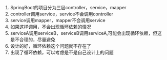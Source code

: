 1. SpringBoot的项目分为三层controller，service，mapper
2. controller调用service，service不会调用controller
3. service调用mapper，mapper不会调用service
4. 如果这样调用，不会出现循环依赖的情况
5. serviceA调用serviceB，serviceB调用serviceA,可能会出现循环依赖，但这是不合理的，尽量避免
6. 设计的好，循环依赖这个问题就不存在了
7. 出现了循环依赖，可以考虑是不是自己设计上的问题